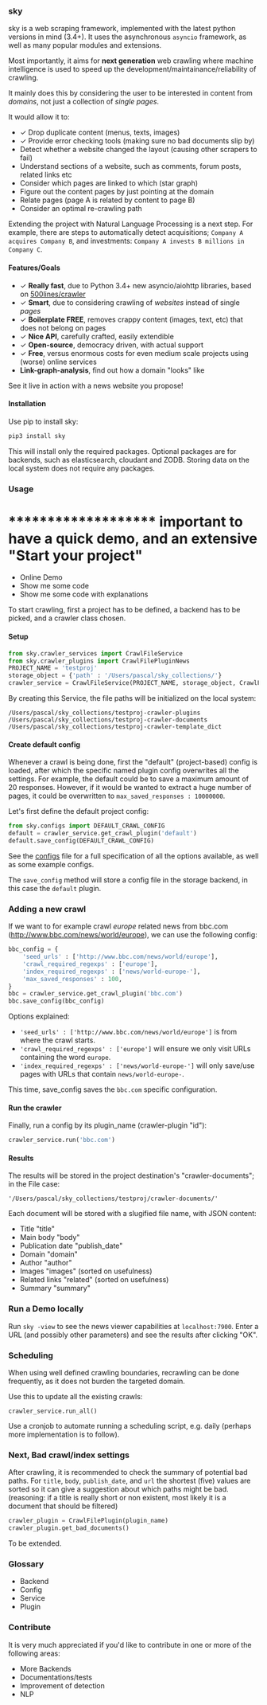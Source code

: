### sky

sky is a web scraping framework, implemented with the latest python versions in mind (3.4+). It uses the asynchronous `asyncio` framework, as well as many popular modules and extensions.

Most importantly, it aims for **next generation** web crawling where machine intelligence is used to speed up the development/maintainance/reliability of crawling.

It mainly does this by considering the user to be interested in content from *domains*, not just a collection of *single pages*.

It would allow it to:
- ✓ Drop duplicate content (menus, texts, images)
- ✓ Provide error checking tools (making sure no bad documents slip by)
- Detect whether a website changed the layout (causing other scrapers to fail)
- Understand sections of a website, such as comments, forum posts, related links etc
- Consider which pages are linked to which (star graph)
- Figure out the content pages by just pointing at the domain
- Relate pages (page A is related by content to page B)
- Consider an optimal re-crawling path

Extending the project with Natural Language Processing is a next step. For example, there are steps to automatically detect acquisitions; `Company A acquires Company B`, and investments: `Company A invests B millions in Company C`.

#### Features/Goals

- ✓ **Really fast**, due to Python 3.4+ new asyncio/aiohttp libraries, based on [500lines/crawler](https://github.com/aosabook/500lines/tree/master/crawler)
- ✓ **Smart**, due to considering crawling of *websites* instead of single *pages*
- ✓ **Boilerplate FREE**, removes crappy content (images, text, etc) that does not belong on pages
- ✓ **Nice API**, carefully crafted, easily extendible
- ✓ **Open-source**, democracy driven, with actual support
- ✓ **Free**, versus enormous costs for even medium scale projects using (worse) online services
- **Link-graph-analysis**, find out how a domain "looks" like

See it live in action with a news website you propose!

#### Installation

Use pip to install sky:

```python
pip3 install sky
```

This will install only the required packages. Optional packages are for backends, such as elasticsearch, cloudant and ZODB. Storing data on the local system does not require any packages.

### Usage

# ******************* important to have a quick demo, and an extensive "Start your project"

- Online Demo
- Show me some code
- Show me some code with explanations

To start crawling, first a project has to be defined, a backend has to be picked, and a crawler class chosen.

#### Setup

```python
from sky.crawler_services import CrawlFileService
from sky.crawler_plugins import CrawlFilePluginNews
PROJECT_NAME = 'testproj'
storage_object = {'path' : '/Users/pascal/sky_collections/'}
crawler_service = CrawlFileService(PROJECT_NAME, storage_object, CrawlFilePluginNews)
```

By creating this Service, the file paths will be initialized on the local system:

    /Users/pascal/sky_collections/testproj-crawler-plugins
    /Users/pascal/sky_collections/testproj-crawler-documents
    /Users/pascal/sky_collections/testproj-crawler-template_dict

#### Create default config

Whenever a crawl is being done, first the "default" (project-based) config is loaded, after which the specific named plugin config overwrites all the settings. For example, the default could be to save a maximum amount of 20 responses. However, if it would be wanted to extract a huge number of pages, it could be overwritten to `max_saved_responses : 10000000`.

Let's first define the default project config:

```python
from sky.configs import DEFAULT_CRAWL_CONFIG
default = crawler_service.get_crawl_plugin('default')
default.save_config(DEFAULT_CRAWL_CONFIG)
```

See the [configs](https://github.com/kootenpv/sky/blob/master/sky/configs.py) file for a full specification of all the options available, as well as some example configs.

The `save_config` method will store a config file in the storage backend, in this case the `default` plugin.

### Adding a new crawl

If we want to for example crawl *europe* related news from bbc.com (http://www.bbc.com/news/world/europe), we can use the following config:

```python
bbc_config = {
    'seed_urls' : ['http://www.bbc.com/news/world/europe'],
    'crawl_required_regexps' : ['europe'],
    'index_required_regexps' : ['news/world-europe-'],
    'max_saved_responses' : 100,
}
bbc = crawler_service.get_crawl_plugin('bbc.com')
bbc.save_config(bbc_config)
```

Options explained:

- `'seed_urls' : ['http://www.bbc.com/news/world/europe']` is from where the crawl starts.
- `'crawl_required_regexps' : ['europe']` will ensure we only visit URLs containing the word `europe`.
- `'index_required_regexps' : ['news/world-europe-']` will only save/use pages with URLs that contain `news/world-europe-`.

This time, save_config saves the `bbc.com` specific configuration.

#### Run the crawler

Finally, run a config by its plugin_name (crawler-plugin "id"):

```python
crawler_service.run('bbc.com')
```

#### Results

The results will be stored in the project destination's "crawler-documents"; in the File case:

    '/Users/pascal/sky_collections/testproj/crawler-documents/'

Each document will be stored with a slugified file name, with JSON content:

- Title "title"
- Main body "body"
- Publication date "publish_date"
- Domain "domain"
- Author "author"
- Images "images" (sorted on usefulness)
- Related links "related" (sorted on usefulness)
- Summary "summary"

### Run a Demo locally

Run `sky -view` to see the news viewer capabilities at `localhost:7900`. Enter a URL (and possibly other parameters) and see the results after clicking "OK".

### Scheduling

When using well defined crawling boundaries, recrawling can be done frequently, as it does not burden the targeted domain.

Use this to update all the existing crawls:

    crawler_service.run_all()

Use a cronjob to automate running a scheduling script, e.g. daily (perhaps more implementation is to follow).

### Next, Bad crawl/index settings

After crawling, it is recommended to check the summary of potential bad paths. For `title`, `body`, `publish_date`, and `url` the shortest (five) values are sorted so it can give a suggestion about which paths might be bad. (reasoning: if a title is really short or non existent, most likely it is a document that should be filtered)

```python
crawler_plugin = CrawlFilePlugin(plugin_name)
crawler_plugin.get_bad_documents()
```

To be extended.

### Glossary

- Backend
- Config
- Service
- Plugin

### Contribute

It is very much appreciated if you'd like to contribute in one or more of the following areas:

- More Backends
- Documentations/tests
- Improvement of detection
- NLP
